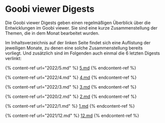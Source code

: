 # Goobi viewer Digests

Die Goobi viewer Digests geben einen regelmäßigen Überblick über die Entwicklungen im Goobi viewer. Sie sind eine kurze Zusammenstellung der Themen, die in dem Monat bearbeitet wurden.

Im Inhaltsverzeichnis auf der linken Seite findet sich eine Auflistung der jeweiligen Monate, zu denen eine solche Zusammenstellung bereits vorliegt. Und zusätzlich sind im Folgenden auch einmal die 6 letzten Digests verlinkt:

{% content-ref url="2022/5.md" %}
[5.md](2022/5.md)
{% endcontent-ref %}

{% content-ref url="2022/4.md" %}
[4.md](2022/4.md)
{% endcontent-ref %}

{% content-ref url="2022/3.md" %}
[3.md](2022/3.md)
{% endcontent-ref %}

{% content-ref url="2020/2.md" %}
[2.md](2020/2.md)
{% endcontent-ref %}

{% content-ref url="2022/1.md" %}
[1.md](2022/1.md)
{% endcontent-ref %}

{% content-ref url="2021/12.md" %}
[12.md](2021/12.md)
{% endcontent-ref %}

